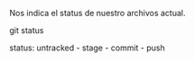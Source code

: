 Nos indica el status de nuestro archivos actual.

git status

status: untracked - stage - commit - push